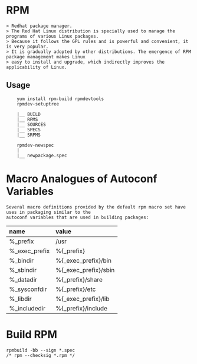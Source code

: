 

# RPM
    > Redhat package manager.  
    > The Red Hat Linux distribution is specially used to manage the programs of various Linux packages. 
    > Because it follows the GPL rules and is powerful and convenient, it is very popular. 
    > It is gradually adopted by other distributions. The emergence of RPM package management makes Linux 
    > easy to install and upgrade, which indirectly improves the applicability of Linux. 

## Usage
```shell
    yum install rpm-build rpmdevtools
    rpmdev-setuptree
    
    |__ BUILD
    |__ RPMS
    |__ SOURCES
    |__ SPECS
    |__ SRPMS

    rpmdev-newspec
    |
    |__ newpackage.spec

```
   
# Macro Analogues of Autoconf Variables

    Several macro definitions provided by the default rpm macro set have uses in packaging similar to the 
    autoconf variables that are used in building packages:

| name | value |
|:-- |:-- |
| %\_prefix | /usr |
| %\_exec\_prefix | %{\_prefix} |
| %\_bindir | %{\_exec\_prefix}/bin |
| %\_sbindir | %{\_exec\_prefix}/sbin |
| %\_datadir | %{\_prefix}/share |
| %\_sysconfdir | %{\_prefix}/etc |
| %\_libdir | %{\_exec\_prefix}/lib |
| %\_includedir | %{\_prefix}/include |


# Build RPM
```
rpmbuild -bb --sign *.spec
/* rpm --checksig *.rpm */
```

